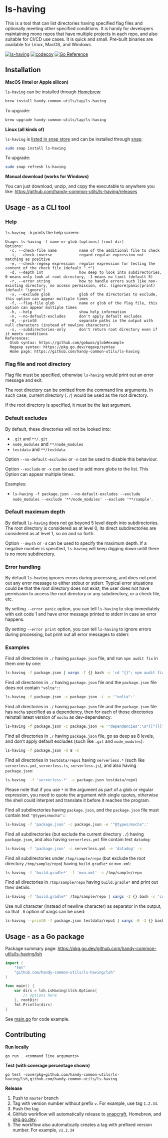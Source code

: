 # ls-having

This is a tool that can list directories having specified flag files and optionally meeting other specified conditions.
It is handy for developers maintaining mono repos that have multiple projects in each repo,
and also suitable for CI/CD use cases.
It is quick and small. Pre-built binaries are available for Linux, MacOS, and Windows.

[![ls-having](https://snapcraft.io/ls-having/badge.svg)](https://snapcraft.io/ls-having)
[![codecov](https://codecov.io/gh/handy-common-utils/ls-having/branch/master/graph/badge.svg?token=CJLY2DXUAU)](https://codecov.io/gh/handy-common-utils/ls-having)
[![Go Reference](https://pkg.go.dev/badge/github.com/handy-common-utils/ls-having.svg)](https://pkg.go.dev/github.com/handy-common-utils/ls-having/lsh)

## Installation

**MacOS (Intel or Apple silicon)**

`ls-having` can be installed through [Homebrew](https://brew.sh/):

```sh
brew install handy-common-utils/tap/ls-having
```

To upgrade:

```sh
brew upgrade handy-common-utils/tap/ls-having
```

**Linux (all kinds of)**

`ls-having` is [listed in snap store](https://snapcraft.io/ls-having)
and can be installed through [snap](https://snapcraft.io/docs/installing-snapd):

```sh
sudo snap install ls-having
```

To upgrade:

```sh
sudo snap refresh ls-having
```

**Manual download (works for Windows)**

You can just download, unzip, and copy the executable to anywhere you like:
https://github.com/handy-common-utils/ls-having/releases

## Usage - as a CLI tool

### Help

`ls-having -h` prints the help screen:

```
Usage: ls-having -f name-or-glob [options] [root-dir]
Options:
  -c, --check-file name          name of the additional file to check
  -i, --check-inverse            regard regular expression not matching as positive
  -e, --check-regexp expression  regular expression for testing the content of the check file (default ".*")
  -d, --depth int                how deep to look into subdirectories, 0 means only look at root directory, -1 means no limit (default 5)
  -r, --error string             how to handle errors such like non-existing directory, no access permission, etc. (ignore|panic|print) (default "ignore")
  -x, --exclude glob             glob of the directories to exclude, this option can appear multiple times
  -f, --flag-file glob           name or glob of the flag file, this option can appear multiple times
  -h, --help                     show help information
  -n, --no-default-excludes      don't apply default excludes
  -0, --print0                   separate paths in the output with null characters (instead of newline characters)
  -s, --subdirectories-only      don't return root directory even if it meets conditions
References:
  Glob syntax: https://github.com/gobwas/glob#example
  Regexp syntax: https://pkg.go.dev/regexp/syntax
  Home page: https://github.com/handy-common-utils/ls-having
```

### Flag file and root directory

Flag file must be specified, otherwise `ls-having` would print out an error message and exit.

The root directory can be omitted from the command line arguments.
In such case, current directory (`./`) would be used as the root directory.

If the root directory is specified, it must be the last argument.

### Default excludes

By default, these directories will not be looked into:

- `.git` and `**/.git`
- `node_modules` and `**/node_modules`
- `testdata` and `**/testdata`

Option `--no-default-excludes` or `-n` can be used to disable this behaviour.

Option `--exclude` or `-x` can be used to add more globs to the list.
This Option can appear multiple times.

Examples:

- `ls-having -f package.json --no-default-excludes --exclude node_modules --exclude '**/node_modules' --exclude '**/sample'`.

### Default maximum depth

By default `ls-having` does not go beyond 5 level depth into subdirectories.
The root directory is considered as at level 0, its direct subdirectories are
considered as at level 1, so on and so forth.

Option `--depth` or `-d` can be used to specify the maximum depth.
If a negative number is specified, `ls-having` will keep digging down
untill there is no more subdirectory.

### Error handling

By default `ls-having` ignores errors during processing,
and does not print out any error message to either stdout or stderr.
Typical error situations could be that the root directory does not exist,
the user does not have permission to access the root directory or any subdirectory, or a check file, etc.

By setting `--error panic` option, you can tell `ls-having` to stop immediately
with exit code 1 and have error message printed to stderr in case an error happens.

By setting `--error print` option, you can tell `ls-having` to ignore
errors during processing, but print out all error messages to stderr.

### Examples

Find all directories in `./` having `package.json` file,
and run `npm audit fix` in them one by one:

```sh
ls-having -f package.json | xargs -I {} bash -c 'cd "{}"; npm audit fix'
```

Find all directories in `./` having `package.json` file
and the `package.json` file does not contain `"volta":`:

```sh
ls-having -f package.json -c package.json -i -e '"volta":'
```

Find all directories in `./` having `package.json` file
and the `package.json` file has `mocha` specified as a dependency,
then for each of those directories reinstall latest version of `mocha` as dev-dependency:

```sh
ls-having -f package.json -c package.json -e '"dependencies":\s*{[^{}]*"mocha":' | xargs -I {} bash -c 'cd {}; npm i -D mocha@latest'
```

Find all directories in `./` having `package.json` file,
go as deep as 8 levels, and don't apply default excludes
(such like `.git` and `node_modules`):

```sh
ls-having -f package.json -d 8 -n
```

Find all directories in `testdata/repo1` having `serverless.*`
(such like `serverless.yml`, `serverless.ts`, `serverless.js`),
and also having `package.json`:

```sh
ls-having  -f 'serverless.*' -c package.json testdata/repo1
```

Please note that if you use `*` in the argument as part of a
glob or regular expression, you need to quote the argument with single quotes,
otherwise the shell could interpret and translate it before it reaches the program.

Find all subdirectories having `package.json`,
and the `package.json` file must contain text `"@types/mocha":`:

```sh
ls-having -f 'package.json' -c package.json -e '"@types/mocha":'
```

Find all subdirectories (but exclude the current directory `./`)
having `package.json`,
and also having `serverless.yml` file contain text `datadog`:

```sh
ls-having -f 'package.json' -c serverless.yml -e 'datadog' -s
```

Find all subdirectories under `/tmp/sample/repo` (but exclude the root directory `/tmp/sample/repo`)
having `build.gradle*` or `mvn.xml`:

```sh
ls-having -f 'build.gradle*' -f 'mvn.xml' -s /tmp/sample/repo
```

Find all directories in `/tmp/sample/repo`
having `build.gradle*` and print out their details:

```sh
ls-having -f 'build.gradle*' /tmp/sample/repo | xargs -I {} bash -c 'cd {}; pwd; ls -l build.gradle*'
```

Use null character (instead of newline character) as separator in the output,
so that `-0` option of xargs can be used:

```sh
ls-having --print0 -f package.json testdata/repo1 | xargs -0 -I {} bash -c 'cd "{}"; pwd'
```

## Usage - as a Go package

Package summary page: https://pkg.go.dev/github.com/handy-common-utils/ls-having/lsh

```go
import (
	"fmt"
	"github.com/handy-common-utils/ls-having/lsh"
)

func main() {
	var dirs = lsh.LsHaving(&lsh.Options{
		// options here
	}, rootDir)
	fmt.Println(dirs)
}
```

See [main.go](https://github.com/handy-common-utils/ls-having/blob/master/main.go#:~:text=lsh.LsHaving) for code example.

## Contributing

**Run locally**

```
go run . <command line arguments>
```

**Test (with coverage percentage shown)**

```
go test -coverpkg=github.com/handy-common-utils/ls-having/lsh,github.com/handy-common-utils/ls-having
```

**Release**

1. Push to `master` branch
2. Tag with version number without prefix `v`.
   For example, use tag `1.2.34`.
3. Push the tag
4. GitHub workflow will automatically release to
   [snapcraft](https://snapcraft.io/ls-having),
   Homebrew,
   and [pkg.go.dev](https://pkg.go.dev/github.com/handy-common-utils/ls-having).
5. The workflow also automatically creates a tag with prefixed version number.
   For example, `v1.2.34`